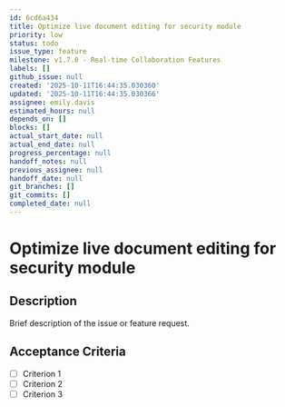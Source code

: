 ```yaml
---
id: 6cd6a434
title: Optimize live document editing for security module
priority: low
status: todo
issue_type: feature
milestone: v1.7.0 - Real-time Collaboration Features
labels: []
github_issue: null
created: '2025-10-11T16:44:35.030360'
updated: '2025-10-11T16:44:35.030366'
assignee: emily.davis
estimated_hours: null
depends_on: []
blocks: []
actual_start_date: null
actual_end_date: null
progress_percentage: null
handoff_notes: null
previous_assignee: null
handoff_date: null
git_branches: []
git_commits: []
completed_date: null
---
```


# Optimize live document editing for security module

## Description

Brief description of the issue or feature request.

## Acceptance Criteria

- [ ] Criterion 1
- [ ] Criterion 2
- [ ] Criterion 3